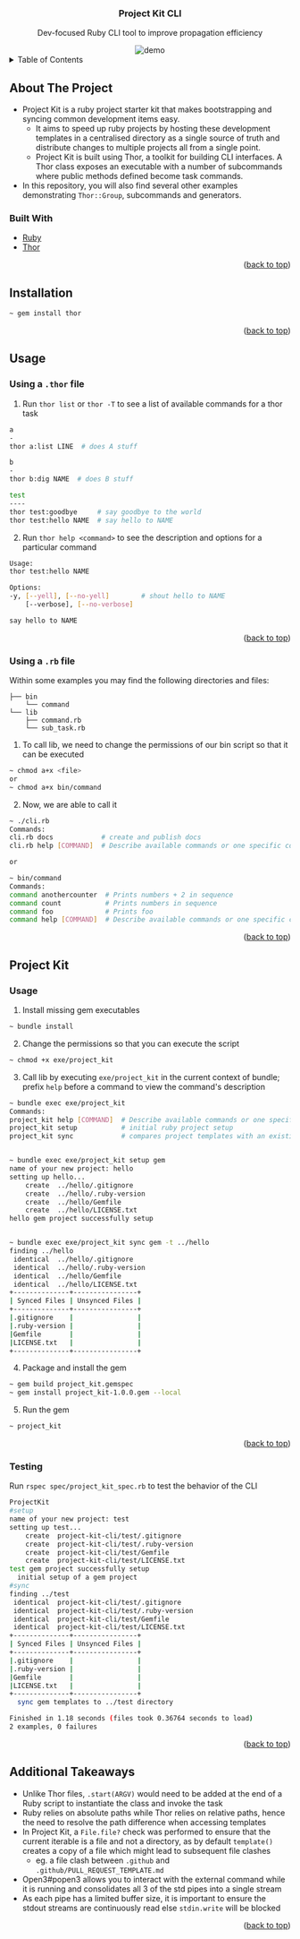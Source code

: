 <div id="top"></div>

<!-- PROJECT LOGO -->
<div align="center">
  <h3 align="center">Project Kit CLI</h3>
  <p align="center">
     Dev-focused Ruby CLI tool to improve propagation efficiency
  </p>
  <img src="images/demo.gif" alt="demo">
</div>



<!-- TABLE OF CONTENTS -->
<details>
  <summary>Table of Contents</summary>
  <ol>
    <li>
      <a href="#about-the-project">About The Project</a>
      <ul>
        <li><a href="#built-with">Built With</a></li>
      </ul>
    </li>
    <li><a href="#installation">Installation</a></li>
    <li><a href="#usage">Usage</a></li>
    <li><a href="#project-kit">Project Kit</a></li>
    <li><a href="#additional-takeaways">Additional Takeaways</a></li>
  </ol>
</details>



<!-- ABOUT THE PROJECT -->
## About The Project
* Project Kit is a ruby project starter kit that makes bootstrapping and syncing common development items easy. 
  * It aims to speed up ruby projects by hosting these development templates in a centralised directory as a single source of truth and distribute changes to multiple projects all from a single point.
  * Project Kit is built using Thor, a toolkit for building CLI interfaces. A Thor class exposes an executable with a number of subcommands where public methods defined become task commands.
* In this repository, you will also find several other examples demonstrating `Thor::Group`, subcommands and generators. 


### Built With

* [Ruby](https://www.ruby-lang.org/en/)
* [Thor](http://whatisthor.com/)

<p align="right">(<a href="#top">back to top</a>)</p>



<!-- GETTING STARTED -->
## Installation

  ```sh
  ~ gem install thor
  ```

<p align="right">(<a href="#top">back to top</a>)</p>


## Usage
### Using a `.thor` file

1. Run `thor list` or `thor -T` to see a list of available commands for a thor task 
  ```sh
a
-
thor a:list LINE  # does A stuff

b
-
thor b:dig NAME  # does B stuff

test
----
thor test:goodbye     # say goodbye to the world
thor test:hello NAME  # say hello to NAME
  ```
2. Run `thor help <command>` to see the description and options for a particular command
  ```sh
Usage:
  thor test:hello NAME

Options:
  -y, [--yell], [--no-yell]        # shout hello to NAME
      [--verbose], [--no-verbose]  

say hello to NAME
  ```

<p align="right">(<a href="#top">back to top</a>)</p>

### Using a `.rb` file
Within some examples you may find the following directories and files:

```
├── bin
    └── command
└── lib
    ├── command.rb
    └── sub_task.rb
```

1. To call lib, we need to change the permissions of our bin script so that it can be executed
  ```sh
  ~ chmod a+x <file> 
  or 
  ~ chmod a+x bin/command
  ```

2. Now, we are able to call it
  ```sh
  ~ ./cli.rb
  Commands:
  cli.rb docs            # create and publish docs
  cli.rb help [COMMAND]  # Describe available commands or one specific command
  
  or 
  
  ~ bin/command
  Commands:
  command anothercounter  # Prints numbers + 2 in sequence
  command count           # Prints numbers in sequence
  command foo             # Prints foo
  command help [COMMAND]  # Describe available commands or one specific command
  ```


<p align="right">(<a href="#top">back to top</a>)</p>

## Project Kit 

### Usage
1. Install missing gem executables
  ```sh
  ~ bundle install
  ```
  
2. Change the permissions so that you can execute the script
  ```sh
  ~ chmod +x exe/project_kit
  ```

3. Call lib by executing `exe/project_kit` in the current context of bundle; prefix `help` before a command to view the command's description
  ```sh
  ~ bundle exec exe/project_kit
Commands:
  project_kit help [COMMAND]  # Describe available commands or one specific command
  project_kit setup           # initial ruby project setup
  project_kit sync            # compares project templates with an existing target app directory  


  ~ bundle exec exe/project_kit setup gem 
name of your new project: hello
setting up hello...
      create  ../hello/.gitignore
      create  ../hello/.ruby-version
      create  ../hello/Gemfile
      create  ../hello/LICENSE.txt
hello gem project successfully setup
 
  
  ~ bundle exec exe/project_kit sync gem -t ../hello
finding ../hello
   identical  ../hello/.gitignore
   identical  ../hello/.ruby-version
   identical  ../hello/Gemfile
   identical  ../hello/LICENSE.txt
+--------------+----------------+
| Synced Files | Unsynced Files |
+--------------+----------------+
|.gitignore    |                |
|.ruby-version |                |
|Gemfile       |                |
|LICENSE.txt   |                |
+--------------+----------------+
  ```

4. Package and install the gem
  ```sh
  ~ gem build project_kit.gemspec
  ~ gem install project_kit-1.0.0.gem --local
  ```

5. Run the gem 
  ```sh
  ~ project_kit
  ```

<p align="right">(<a href="#top">back to top</a>)</p>

### Testing
Run `rspec spec/project_kit_spec.rb` to test the behavior of the CLI
  ```sh
ProjectKit
  #setup
name of your new project: test
setting up test...
      create  project-kit-cli/test/.gitignore
      create  project-kit-cli/test/.ruby-version
      create  project-kit-cli/test/Gemfile
      create  project-kit-cli/test/LICENSE.txt
test gem project successfully setup
    initial setup of a gem project
  #sync
finding ../test
   identical  project-kit-cli/test/.gitignore
   identical  project-kit-cli/test/.ruby-version
   identical  project-kit-cli/test/Gemfile
   identical  project-kit-cli/test/LICENSE.txt
+--------------+----------------+
| Synced Files | Unsynced Files |
+--------------+----------------+
|.gitignore    |                |
|.ruby-version |                |
|Gemfile       |                |
|LICENSE.txt   |                |
+--------------+----------------+
    sync gem templates to ../test directory

Finished in 1.18 seconds (files took 0.36764 seconds to load)
2 examples, 0 failures
  ```

<p align="right">(<a href="#top">back to top</a>)</p>

## Additional Takeaways
* Unlike Thor files, `.start(ARGV)` would need to be added at the end of a Ruby script to instantiate the class and invoke the task
* Ruby relies on absolute paths while Thor relies on relative paths, hence the need to resolve the path difference when accessing templates
* In Project Kit, a `File.file?` check was performed to ensure that the current iterable is a file and not a directory, as by default `template()` creates a copy of a file which might lead to subsequent file clashes 
  * eg. a file clash between `.github` and `.github/PULL_REQUEST_TEMPLATE.md`
* Open3#popen3 allows you to interact with the external command while it is running and consolidates all 3 of the std pipes into a single stream
* As each pipe has a limited buffer size, it is important to ensure the stdout streams are continuously read else `stdin.write` will be blocked


<p align="right">(<a href="#top">back to top</a>)</p>
